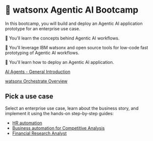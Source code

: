 # 🤖 watsonx Agentic AI Bootcamp



In this bootcamp, you will build and deploy an Agentic AI application prototype for an enterprise use case.

🚀 You'll learn the concepts behind Agentic AI workflows.

🚀 You'll leverage IBM watsonx and open source tools for low-code fast prototyping of Agentic AI workflows.

🚀 You'll learn how to deploy an Agentic AI application.

[AI Agents - General Introduction](https://ibm.ent.box.com/file/2028221005604)

[watsonx Orchestrate Overview](https://ibm.ent.box.com/file/2015317187758)

## Pick a use case
Select an enterprise use case, learn about the business story, and implement it using the hands-on step-by-step guides:

- [HR automation](./usecases/ask-hr)
- [Business automation for Competitive Analysis](./usecases/business-automation)
- [Financial Research Analyst](./usecases/banking-financial-research-analyst)
